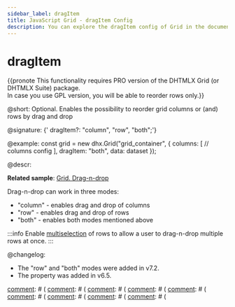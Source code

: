 ```yaml
---
sidebar_label: dragItem
title: JavaScript Grid - dragItem Config 
description: You can explore the dragItem config of Grid in the documentation of the DHTMLX JavaScript UI library. Browse developer guides and API reference, try out code examples and live demos, and download a free 30-day evaluation version of DHTMLX Suite.
---
```


# dragItem

{{pronote This functionality requires PRO version of the DHTMLX Grid (or DHTMLX Suite) package. <br>In case you use GPL version, you will be able to reorder rows only.}}

@short: Optional. Enables the possibility to reorder grid columns or (and) rows by drag and drop

@signature: {' dragItem?: "column", "row", "both";'}

@example:
const grid = new dhx.Grid("grid_container", {
    columns: [
		// columns config
	],
    dragItem: "both",
    data: dataset
});

@descr:

**Related sample**: [Grid. Drag-n-drop](https://snippet.dhtmlx.com/zwc91d50)

Drag-n-drop can work in three modes:

- "column" - enables drag and drop of columns
- "row" - enables drag and drop of rows
- "both" - enables both modes mentioned above

:::info
Enable [multiselection](grid/configuration.md#multiple-selection-of-grid-cells) of rows to allow a user to drag-n-drop multiple rows at once.
:::

@changelog:

- The "row" and "both" modes were added in v7.2.
- The property was added in v6.5.

[comment]: # (@related: grid/initialization.md#initialize-grid grid/configuration.md#drag-n-drop-inside-the-grid)

[comment]: # (@relatedapi:)
[comment]: # ([](grid/api/grid_aftercolumndrag_event.md)
[comment]: # ([](grid/api/grid_aftercolumndrop_event.md)
[comment]: # ([](grid/api/grid_beforecolumndrag_event.md)
[comment]: # ([](grid/api/grid_beforecolumndrop_event.md)
[comment]: # ([](grid/api/grid_cancolumndrop_event.md)
[comment]: # ([](grid/api/grid_cancelcolumndrop_event.md)
[comment]: # ([](grid/api/grid_dragcolumnin_event.md)
[comment]: # ([](grid/api/grid_dragcolumnout_event.md)
[comment]: # ([](grid/api/grid_dragcolumnstart_event.md)
